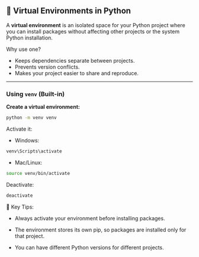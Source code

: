 ## 🐍 Virtual Environments in Python

A **virtual environment** is an isolated space for your Python project where you can install packages without affecting other projects or the system Python installation.

Why use one?

- Keeps dependencies separate between projects.
- Prevents version conflicts.
- Makes your project easier to share and reproduce.

---

### **Using `venv` (Built-in)**

**Create a virtual environment:**

```bash
python -m venv venv
```

Activate it:

- Windows:

```bash
venv\Scripts\activate
```

- Mac/Linux:

```bash
source venv/bin/activate
```

Deactivate:

```bash
deactivate
```

📌 Key Tips:

- Always activate your environment before installing packages.

- The environment stores its own pip, so packages are installed only for that project.

- You can have different Python versions for different projects.
